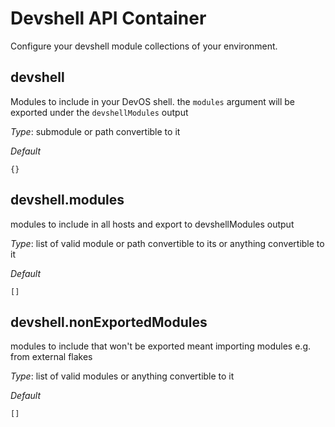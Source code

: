 # Devshell API Container
Configure your devshell module collections of your environment.


## devshell
Modules to include in your DevOS shell. the `modules` argument
will be exported under the `devshellModules` output


*_Type_*:
submodule or path convertible to it


*_Default_*
```
{}
```




## devshell.modules
modules to include in all hosts and export to devshellModules output


*_Type_*:
list of valid module or path convertible to its or anything convertible to it


*_Default_*
```
[]
```




## devshell.nonExportedModules
modules to include that won't be exported
meant importing modules e.g. from external flakes


*_Type_*:
list of valid modules or anything convertible to it


*_Default_*
```
[]
```




